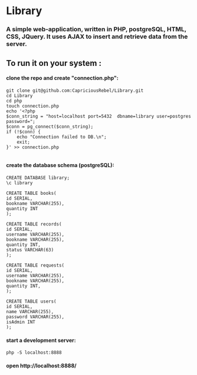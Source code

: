# Library

### A simple web-application, written in PHP, postgreSQL, HTML, CSS, JQuery. It uses AJAX to insert and retrieve data from the server.

## To run it on your system :

#### clone the repo and create "connection.php":
```
git clone git@github.com:CapriciousRebel/Library.git
cd Library
cd php
touch connection.php
echo '<?php
$conn_string = "host=localhost port=5432  dbname=library user=postgres password=";
$conn = pg_connect($conn_string);
if (!$conn) {
    echo "Connection failed to DB.\n";
    exit;
}' >> connection.php


```

#### create the database schema (postgreSQL):
```
CREATE DATABASE library;
\c library

CREATE TABLE books(
id SERIAL,
bookname VARCHAR(255),
quantity INT
);

CREATE TABLE records(
id SERIAL,
username VARCHAR(255),
bookname VARCHAR(255),
quantity INT,
status VARCHAR(63)
);

CREATE TABLE requests(
id SERIAL,
username VARCHAR(255),
bookname VARCHAR(255),
quantity INT,
);

CREATE TABLE users(
id SERIAL,
name VARCHAR(255),
password VARCHAR(255),
isAdmin INT
);
```

#### start a development server:

`php -S localhost:8888`

#### open http://localhost:8888/

